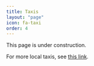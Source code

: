 ```yaml
---
title: Taxis
layout: "page"
icon: fa-taxi
order: 4
---
```


This page is under construction.

For more local taxis, see [this link](https://www.thomsonlocal.com/Taxis/in/Winterbourne-Avon/).